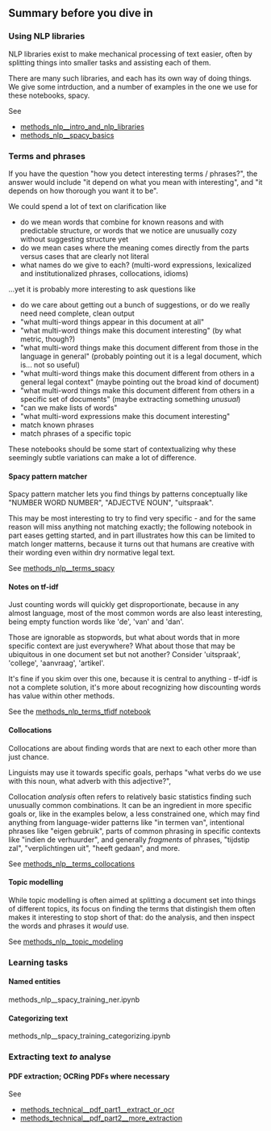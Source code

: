 ## Summary before you dive in


### Using NLP libraries

NLP libraries exist to make mechanical processing of text easier,
often by splitting things into smaller tasks and assisting each of them.

There are many such libraries, and each has its own way of doing things.
We give some intrduction, and a number of examples in the one we use for these notebooks, spacy.

See
- [methods_nlp__intro_and_nlp_libraries](methods_nlp__intro_and_nlp_libraries.ipynb)
- [methods_nlp__spacy_basics](methods_nlp__spacy_basics.ipynb)


### Terms and phrases

If you have the question "how you detect interesting terms / phrases?",
the answer would include
"it depend on what you mean with interesting",
and "it depends on how thorough you want it to be".

We could spend a lot of text on clarification like 
- do we mean words that combine for known reasons and with predictable structure, or words that we notice are unusually cozy without suggesting structure yet
- do we mean cases where the meaning comes directly from the parts versus cases that are clearly not literal
- what names do we give to each? (multi-word expressions, lexicalized and institutionalized phrases, collocations, idioms)

...yet it is probably more interesting to ask questions like
- do we care about getting out a bunch of suggestions, or do we really need need complete, clean output
- "what multi-word things appear in this document at all" 
- "what multi-word things make this document interesting" (by what metric, though?)
- "what multi-word things make this document different from those in the language in general" (probably pointing out it is a legal document, which is... not so useful)
- "what multi-word things make this document different from others in a general legal context" (maybe pointing out the broad kind of document)
- "what multi-word things make this document different from others in a specific set of documents" (maybe extracting something _unusual_)
- "can we make lists of words"
- "what multi-word expressions make this document interesting" 
- match known phrases
- match phrases of a specific topic

These notebooks should be some start of contextualizing why these seemingly subtle variations can make a lot of difference.

#### Spacy pattern matcher

Spacy pattern matcher lets you find things by patterns conceptually like "NUMBER WORD NUMBER", "ADJECTVE NOUN", "uitspraak".

This may be most interesting to try to find very specific - and for the same reason will miss anything not matching exactly;
the following notebook in part eases getting started, and in part illustrates how this can be limited to match
longer matterns, because it turns out that humans are creative with their wording even within dry normative legal text.

See [methods_nlp__terms_spacy](methods_nlp__terms_spacy.ipynb)


#### Notes on tf-idf

Just counting words will quickly get disproportionate,
because in any almost language, most of the most common words are also least interesting,
being  empty function words like 'de', 'van' and 'dan'. 

Those are ignorable as stopwords, but what about words that in more specific context are just everywhere?
What about those that may be ubiquitous in one document set but not another?
Consider 'uitspraak', 'college', 'aanvraag', 'artikel'.

It's fine if you skim over this one, because it is central to anything - 
tf-idf is not a complete solution, it's more about recognizing how discounting words has 
value within other methods.

See the [methods_nlp_terms_tfidf notebook](methods_nlp_terms_tfidf.ipynb)


#### Collocations

Collocations are about finding words that are next to each other more than just chance.

Linguists may use it towards specific goals, perhaps "what verbs do we use with this noun, what adverb with this adjective?",

Collocation _analysis_ often refers to relatively basic statistics finding such unusually common combinations. 
It can be an ingredient in more specific goals or, like in the examples below, a less constrained one,
which may find anything from language-wider patterns like "in termen van", 
intentional phrases like "eigen gebruik",
parts of common phrasing in specific contexts like "indien de verhuurder",
and generally _fragments_ of phrases, "tijdstip zal", "verplichtingen uit", "heeft gedaan", and more. 

See [methods_nlp__terms_collocations](methods_nlp__terms_collocations.ipynb)


#### Topic modelling

While topic modelling is often aimed at splitting a document set into things of different topics,
its focus on finding the terms that distingish them often makes it interesting to stop short of that:
do the analysis, and then inspect the words and phrases it _would_ use.

See [methods_nlp__topic_modeling](methods_nlp__terms_spacy.ipynb)



### Learning tasks

#### Named entities

methods_nlp__spacy_training_ner.ipynb

#### Categorizing text 

methods_nlp__spacy_training_categorizing.ipynb



### Extracting text _to_ analyse

#### PDF extraction; OCRing PDFs where necessary

See 
- [methods_technical__pdf_part1__extract_or_ocr](methods_technical__pdf_part1__extract_or_ocr.ipynb)
- [methods_technical__pdf_part2__more_extraction](methods_technical__pdf_part2__more_extraction.ipynb)